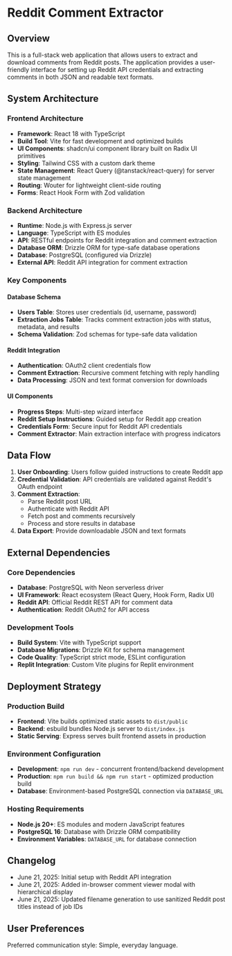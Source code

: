 # Reddit Comment Extractor

## Overview
This is a full-stack web application that allows users to extract and download comments from Reddit posts. The application provides a user-friendly interface for setting up Reddit API credentials and extracting comments in both JSON and readable text formats.

## System Architecture

### Frontend Architecture
- **Framework**: React 18 with TypeScript
- **Build Tool**: Vite for fast development and optimized builds
- **UI Components**: shadcn/ui component library built on Radix UI primitives
- **Styling**: Tailwind CSS with a custom dark theme
- **State Management**: React Query (@tanstack/react-query) for server state management
- **Routing**: Wouter for lightweight client-side routing
- **Forms**: React Hook Form with Zod validation

### Backend Architecture
- **Runtime**: Node.js with Express.js server
- **Language**: TypeScript with ES modules
- **API**: RESTful endpoints for Reddit integration and comment extraction
- **Database ORM**: Drizzle ORM for type-safe database operations
- **Database**: PostgreSQL (configured via Drizzle)
- **External API**: Reddit API integration for comment extraction

### Key Components

#### Database Schema
- **Users Table**: Stores user credentials (id, username, password)
- **Extraction Jobs Table**: Tracks comment extraction jobs with status, metadata, and results
- **Schema Validation**: Zod schemas for type-safe data validation

#### Reddit Integration
- **Authentication**: OAuth2 client credentials flow
- **Comment Extraction**: Recursive comment fetching with reply handling
- **Data Processing**: JSON and text format conversion for downloads

#### UI Components
- **Progress Steps**: Multi-step wizard interface
- **Reddit Setup Instructions**: Guided setup for Reddit app creation
- **Credentials Form**: Secure input for Reddit API credentials
- **Comment Extractor**: Main extraction interface with progress indicators

## Data Flow

1. **User Onboarding**: Users follow guided instructions to create Reddit app
2. **Credential Validation**: API credentials are validated against Reddit's OAuth endpoint
3. **Comment Extraction**: 
   - Parse Reddit post URL
   - Authenticate with Reddit API
   - Fetch post and comments recursively
   - Process and store results in database
4. **Data Export**: Provide downloadable JSON and text formats

## External Dependencies

### Core Dependencies
- **Database**: PostgreSQL with Neon serverless driver
- **UI Framework**: React ecosystem (React Query, Hook Form, Radix UI)
- **Reddit API**: Official Reddit REST API for comment data
- **Authentication**: Reddit OAuth2 for API access

### Development Tools
- **Build System**: Vite with TypeScript support
- **Database Migrations**: Drizzle Kit for schema management
- **Code Quality**: TypeScript strict mode, ESLint configuration
- **Replit Integration**: Custom Vite plugins for Replit environment

## Deployment Strategy

### Production Build
- **Frontend**: Vite builds optimized static assets to `dist/public`
- **Backend**: esbuild bundles Node.js server to `dist/index.js`
- **Static Serving**: Express serves built frontend assets in production

### Environment Configuration
- **Development**: `npm run dev` - concurrent frontend/backend development
- **Production**: `npm run build && npm run start` - optimized production build
- **Database**: Environment-based PostgreSQL connection via `DATABASE_URL`

### Hosting Requirements
- **Node.js 20+**: ES modules and modern JavaScript features
- **PostgreSQL 16**: Database with Drizzle ORM compatibility
- **Environment Variables**: `DATABASE_URL` for database connection

## Changelog
- June 21, 2025: Initial setup with Reddit API integration
- June 21, 2025: Added in-browser comment viewer modal with hierarchical display
- June 21, 2025: Updated filename generation to use sanitized Reddit post titles instead of job IDs

## User Preferences
Preferred communication style: Simple, everyday language.